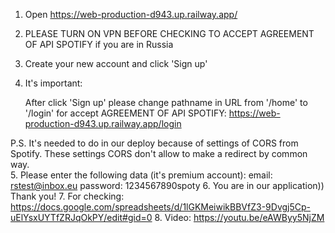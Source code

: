 1. Open https://web-production-d943.up.railway.app/
2. PLEASE TURN ON VPN BEFORE CHECKING TO ACCEPT AGREEMENT OF API SPOTIFY if you are in Russia
3. Create your new account and click 'Sign up'
4. It's important:

   After click 'Sign up' please change pathname in URL from '/home' to '/login' for accept AGREEMENT OF API SPOTIFY:
   https://web-production-d943.up.railway.app/login

P.S. It's needed to do in our deploy because of settings of CORS from Spotify. These settings CORS don't allow to make a redirect by common way.  
5. Please enter the following data (it's premium account):
email: rstest@inbox.eu
password: 1234567890spoty 
6. You are in our application)) Thank you! 
7. For checking: https://docs.google.com/spreadsheets/d/1lGKMeiwikBBVfZ3-9Dvgj5Cp-uElYsxUYTfZRJqOkPY/edit#gid=0 
8. Video: https://youtu.be/eAWByy5NjZM
